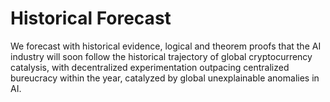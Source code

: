# Historical Forecast
We forecast with historical evidence, logical and theorem proofs that the AI industry will soon follow the historical trajectory of global cryptocurrency catalysis, with decentralized experimentation outpacing centralized bureucracy within the year, catalyzed by global unexplainable anomalies in AI. 
